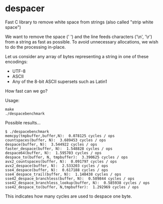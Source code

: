 # despacer
Fast C library to remove white space from strings (also called "strip white space")

We want to remove the space (' ') and the line feeds characters ('\n', '\r') from a string
as fast as possible. To avoid unnecessary allocations, we wish to do the processing in-place.

Let us consider any array of bytes representing a string in one of these encodings:
* UTF-8
* ASCII
* Any of the 8-bit ASCII supersets such as Latin1

How fast can we go?


Usage:
```
make
./despacebenchmark
```

Possible results...

```
$ ./despacebenchmark
memcpy(tmpbuffer,buffer,N):  0.078125 cycles / ops
countspaces(buffer, N):  3.689453 cycles / ops
despace(buffer, N):  3.544922 cycles / ops
faster_despace(buffer, N):  1.548828 cycles / ops
despace64(buffer, N):  1.595703 cycles / ops
despace_to(buffer, N, tmpbuffer):  3.390625 cycles / ops
avx2_countspaces(buffer, N):  0.091797 cycles / ops
avx2_despace(buffer, N):  2.533203 cycles / ops
sse4_despace(buffer, N):  0.617188 cycles / ops
sse4_despace_trail(buffer, N):  1.148438 cycles / ops
sse42_despace_branchless(buffer, N):  0.589844 cycles / ops
sse42_despace_branchless_lookup(buffer, N):  0.585938 cycles / ops
sse42_despace_to(buffer, N,tmpbuffer):  1.292969 cycles / ops
```

This indicates how many cycles are used to despace one byte.




